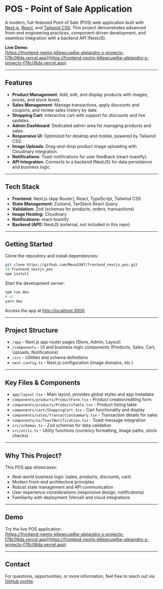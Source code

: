 # POS - Point of Sale Application

A modern, full-featured Point of Sale (POS) web application built with [Next.js](https://nextjs.org), [React](https://react.dev), and [Tailwind CSS](https://tailwindcss.com). This project demonstrates advanced front-end engineering practices, component-driven development, and seamless integration with a backend API (NestJS).

**Live Demo:**  
[https://frontend-nextjs-k6ewcuw6w-alejandro-s-projects-f78c06da.vercel.app](https://frontend-nextjs-k6ewcuw6w-alejandro-s-projects-f78c06da.vercel.app)

---

## Features

- **Product Management**: Add, edit, and display products with images, prices, and stock levels.
- **Sales Management**: Manage transactions, apply discounts and coupons, and review sales history by date.
- **Shopping Cart**: Interactive cart with support for discounts and live updates.
- **Admin Dashboard**: Dedicated admin area for managing products and sales.
- **Responsive UI**: Optimized for desktop and mobile, powered by Tailwind CSS.
- **Image Uploads**: Drag-and-drop product image uploading with Cloudinary integration.
- **Notifications**: Toast notifications for user feedback (react-toastify).
- **API Integration**: Connects to a backend (NestJS) for data persistence and business logic.

---

## Tech Stack

- **Frontend:** Next.js (App Router), React, TypeScript, Tailwind CSS
- **State Management:** Zustand, TanStack React Query
- **Validation:** Zod (schemas for products, orders, transactions)
- **Image Hosting:** Cloudinary
- **Notifications:** react-toastify
- **Backend (API):** NestJS (external, not included in this repo)

---

## Getting Started

Clone the repository and install dependencies:

```bash
git clone https://github.com/Meva1997/frontend_nextjs_pos.git
cd frontend_nextjs_pos
npm install
```

Start the development server:

```bash
npm run dev
# or
yarn dev
```

Access the app at [http://localhost:3000](http://localhost:3000).

---

## Project Structure

- `/app` - Next.js app router pages (Store, Admin, Layout)
- `/components` - UI and business logic components (Products, Sales, Cart, Uploads, Notifications)
- `/src` - Utilities and schema definitions
- `next.config.ts` - Next.js configuration (image domains, etc.)

---

## Key Files & Components

- `app/layout.tsx` - Main layout, provides global styles and app metadata
- `components/products/ProductForm.tsx` - Product creation/editing form
- `components/products/ProductsTable.tsx` - Product listing table
- `components/cart/ShoppingCart.tsx` - Cart functionality and display
- `components/sales/TransactionSummary.tsx` - Transaction details for sales
- `components/ui/ToastNotification.tsx` - Toast message integration
- `src/schemas.ts` - Zod schemas for data validation
- `src/utils.ts` - Utility functions (currency formatting, image paths, stock checks)

---

## Why This Project?

This POS app showcases:

- Real-world business logic (sales, products, discounts, cart)
- Modern front-end architecture principles
- Robust state management and API communication
- User experience considerations (responsive design, notifications)
- Familiarity with deployment (Vercel) and cloud integrations

---

## Demo

Try the live POS application:  
[https://frontend-nextjs-k6ewcuw6w-alejandro-s-projects-f78c06da.vercel.app](https://frontend-nextjs-k6ewcuw6w-alejandro-s-projects-f78c06da.vercel.app)

---

## Contact

For questions, opportunities, or more information, feel free to reach out via [GitHub profile](https://github.com/Meva1997).
